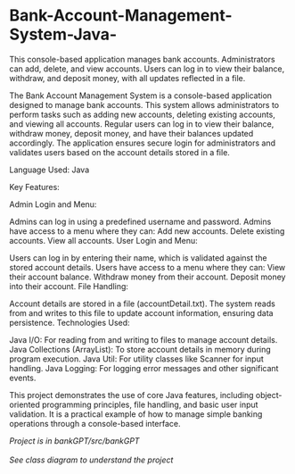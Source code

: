 # Bank-Account-Management-System-Java-
This console-based application manages bank accounts. Administrators can add, delete, and view accounts. Users can log in to view their balance, withdraw, and deposit money, with all updates reflected in a file.

The Bank Account Management System is a console-based application designed to manage bank accounts. This system allows administrators to perform tasks such as adding new accounts, deleting existing accounts, and viewing all accounts. Regular users can log in to view their balance, withdraw money, deposit money, and have their balances updated accordingly. The application ensures secure login for administrators and validates users based on the account details stored in a file.

Language Used: Java

Key Features:

Admin Login and Menu:

Admins can log in using a predefined username and password.
Admins have access to a menu where they can:
Add new accounts.
Delete existing accounts.
View all accounts.
User Login and Menu:

Users can log in by entering their name, which is validated against the stored account details.
Users have access to a menu where they can:
View their account balance.
Withdraw money from their account.
Deposit money into their account.
File Handling:

Account details are stored in a file (accountDetail.txt).
The system reads from and writes to this file to update account information, ensuring data persistence.
Technologies Used:

Java I/O: For reading from and writing to files to manage account details.
Java Collections (ArrayList): To store account details in memory during program execution.
Java Util: For utility classes like Scanner for input handling.
Java Logging: For logging error messages and other significant events.

This project demonstrates the use of core Java features, including object-oriented programming principles, file handling, and basic user input validation. It is a practical example of how to manage simple banking operations through a console-based interface.


*Project is in bankGPT/src/bankGPT*   
<br>*See class diagram to understand the project*
